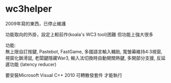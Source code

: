 # wc3helper  
2009年寫的東西，已停止維護  
  
功能取向的外掛，設定上較前作(koala's WC3 tool)困難 但功能上強大很多  
  
功能:  
無上限自訂按鍵, Pastebot, FastGame, 多國語言輸入輔助, 寬螢幕維持4:3視窗, 視窗化鎖滑鼠, 老闆鍵隱藏War3, 輸入法切換時自動開關熱鍵, 多開部分支援, 反延遲功能 (latency reducer)  
  
要安裝Microsoft Visual C++ 2010 可轉散發套件 才能執行
